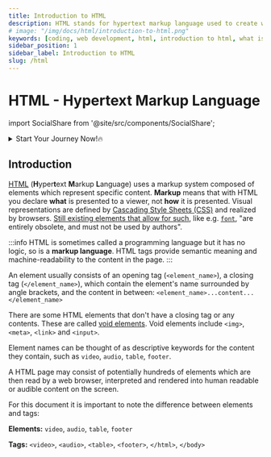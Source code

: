 ```yaml
---
title: Introduction to HTML
description: HTML stands for hypertext markup language used to create web pages using a markup language. HTML is the root language....
# image: "/img/docs/html/introduction-to-html.png"
keywords: [coding, web development, html, introduction to html, what is html]
sidebar_position: 1
sidebar_label: Introduction to HTML
slug: /html
---
```


# HTML - Hypertext Markup Language

<!-- Import files -->

import SocialShare from '@site/src/components/SocialShare';

<details>
    <summary>Start Your Journey Now!🔥</summary>
  <div>
    <div>Select Topic from below and start learning</div>
    <br/>
    <h3>✅Getting Started with HTML</h3>
    - <a href="/docs/html">Introduction to HTML</a> <br/>
    - <a href="/docs/html/intro/elements-insight">Elements   insight</a> <br/>
    - <a href="/docs/html/intro/creating-a-page">Creating a Page</a> <br/>
    - <a href="/docs/html/intro/breakdown-of-page">Breakdown of Page</a> <br/>
    - <a href="/docs/html/intro/remarks">Remarks</a> <br/>
  </div>
</details>

## Introduction

[HTML](https://en.wikipedia.org/wiki/HTML) (**H**yper**t**ext **M**arkup **L**anguage) uses a markup system composed of elements which represent specific content. **Markup** means that with HTML you declare **what** is presented to a viewer, not **how** it is presented. Visual representations are defined by [Cascading Style Sheets (CSS)](https://en.wikipedia.org/wiki/CSS) and realized by browsers. [Still existing elements that allow for such](https://www.w3.org/TR/html5/obsolete.html#non-conforming-features), like e.g. [`font`](https://www.w3.org/wiki/HTML/Elements/font), "are entirely obsolete, and must not be used by authors".

:::info
HTML is sometimes called a programming language but it has no logic, so is a **markup language**. HTML tags provide semantic meaning and machine-readability to the content in the page.
:::

An element usually consists of an opening tag (`<element_name>`), a closing tag (`</element_name>`), which contain the element's name surrounded by angle brackets, and the content in between: `<element_name>...content...</element_name>`

There are some HTML elements that don't have a closing tag or any contents. These are called [void elements](https://stackoverflow.com/documentation/html/1449/void-elements). Void elements include `<img>`, `<meta>`, `<link>` and `<input>`.

Element names can be thought of as descriptive keywords for the content they contain, such as `video`, `audio`, `table`, `footer`.

A HTML page may consist of potentially hundreds of elements which are then read by a web browser, interpreted and rendered into human readable or audible content on the screen.

For this document it is important to note the difference between elements and tags:

**Elements:** `video`, `audio`, `table`, `footer`

**Tags:** `<video>`, `<audio>`, `<table>`, `<footer>`, `</html>`, `</body>`

<SocialShare />
